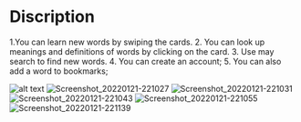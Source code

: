 # Discription


1.You can learn new words by swiping the cards. 
2. You can look up meanings and definitions of words by clicking on the card.
3. Use may search to find new words.
4. You can create an account;
5. You can also add a word to bookmarks;

![alt text](https://user-images.githubusercontent.com/82866898/151251131-dd206fb7-9c1b-4449-b167-59b7275de479.png) ![Screenshot_20220121-221027](https://user-images.githubusercontent.com/82866898/151251134-54a4683a-cff9-4a60-9ac3-6b37a64e6ad7.png)
![Screenshot_20220121-221031](https://user-images.githubusercontent.com/82866898/151251138-2df89b2f-e6f2-43bf-a048-f1b161706bf7.png)
![Screenshot_20220121-221043](https://user-images.githubusercontent.com/82866898/151251140-b3da7617-a350-47ac-93ac-5e8c41be320b.png)
![Screenshot_20220121-221055](https://user-images.githubusercontent.com/82866898/151251141-9058c97f-fd95-41e4-b039-1e32c4bb62f3.png)
![Screenshot_20220121-221139](https://user-images.githubusercontent.com/82866898/151251144-4f98d646-accc-4476-9fbc-b7675a5add05.png)
